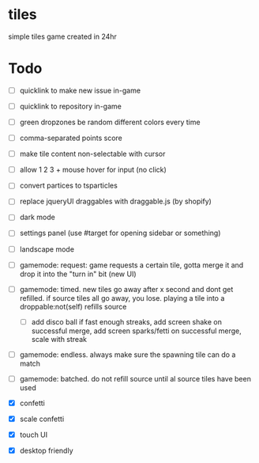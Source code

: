 # tiles
simple tiles game created in 24hr

# Todo
- [ ] quicklink to make new issue in-game
- [ ] quicklink to repository in-game
- [ ] green dropzones be random different colors every time
- [ ] comma-separated points score
- [ ] make tile content non-selectable with cursor
- [ ] allow 1 2 3 + mouse hover for input (no click)
- [ ] convert partices to tsparticles
- [ ] replace jqueryUI draggables with draggable.js (by shopify)
- [ ] dark mode
- [ ] settings panel (use #target for opening sidebar or something)
- [ ] landscape mode
- [ ] gamemode: request: game requests a certain tile, gotta merge it and drop it into the "turn in" bit (new UI)
- [ ] gamemode: timed. new tiles go away after x second and dont get refilled. if source tiles all go away, you lose. playing a tile into a droppable:not(self) refills source
  - [ ] add disco ball if fast enough streaks, add screen shake on successful merge, add screen sparks/fetti on successful merge, scale with streak   
- [ ] gamemode: endless. always make sure the spawning tile can do a match
- [ ] gamemode: batched. do not refill source until al source tiles have been used

- [x] confetti
- [x] scale confetti
- [x] touch UI
- [x] desktop friendly
